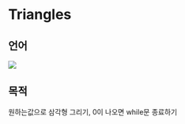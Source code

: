 # Triangles
## 언어 
<img src="https://img.shields.io/badge/python-3776AB?style=flat-square&logo=python&logoColor=white"> 

## 목적
원하는값으로 삼각형 그리기, 0이 나오면 while문 종료하기
